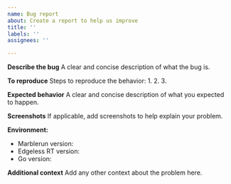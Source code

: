 ```yaml
---
name: Bug report
about: Create a report to help us improve
title: ''
labels: ''
assignees: ''

---
```


**Describe the bug**
A clear and concise description of what the bug is.

**To reproduce**
Steps to reproduce the behavior:
1.
2.
3.

**Expected behavior**
A clear and concise description of what you expected to happen.

**Screenshots**
If applicable, add screenshots to help explain your problem.

**Environment:**
 - Marblerun version:
 - Edgeless RT version:
 - Go version:

**Additional context**
Add any other context about the problem here.
